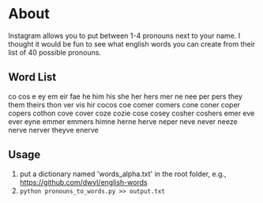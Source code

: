 # About
Instagram allows you to put between 1-4 pronouns next to your name. I thought it would be fun to see what english words you can create from their list of 40 possible pronouns.

## Word List
co
cos
e
ey
em
eir
fae
he
him
his
she
her
hers
mer
ne
nee
per
pers
they
them
theirs
thon
ver
vis
hir
cocos
coe
comer
comers
cone
coner
coper
copers
cothon
cove
cover
coze
cozie
cose
cosey
cosher
coshers
emer
eve
ever
eyne
emmer
emmers
himne
herne
herve
neper
neve
never
neeze
nerve
nerver
theyve
enerve

## Usage
1. put a dictionary named 'words_alpha.txt' in the root folder, e.g., https://github.com/dwyl/english-words
2. `python pronouns_to_words.py >> output.txt`

